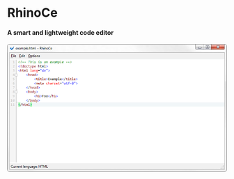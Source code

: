 # RhinoCe

#### A smart and lightweight code editor

![RhinoCe with loaded HTML file](readme_files/html.png)
